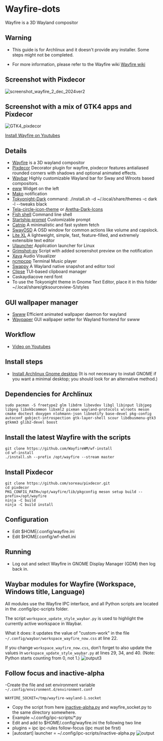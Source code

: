 # Wayfire-dots
Wayfire is a 3D Wayland compositor
## Warning 
- This guide is for Archlinux and it doesn't provide any installer. Some steps might not be completed.

- For more information, please refer to the Wayfire wiki [Wayfire wiki](https://github.com/WayfireWM/wayfire/wiki)
## Screenshot with Pixdecor
![screenshot_wayfire_2_dec_2024ver2](https://github.com/user-attachments/assets/6ce465da-e8a9-45d5-a87c-8932cd7ae366)

## Screenshot with a mix of GTK4 apps and Pixdecor 
![GTK4_pixdecor](https://github.com/user-attachments/assets/58606e37-6f79-4ad9-b1cf-20cef66b1213)


[Install Wayfire on Youtubes](https://youtu.be/abtU54uMXH0)

## Details
- [Wayfire](https://github.com/WayfireWM/wayfire) is a 3D wayland compositor
- [Pixdecor](https://github.com/soreau/pixdecor) Decorator plugin for wayfire, pixdecor features antialiased rounded corners with shadows and optional animated effects.
- [Waybar](https://github.com/Alexays/Waybar) Highly customizable Wayland bar for Sway and Wlroots based compositors.
- [eww](https://github.com/elkowar/eww) Widget on the left
- [Mako](https://github.com/emersion/mako) notification
- [Tokyonight-Dark](https://github.com/Fausto-Korpsvart/Tokyo-Night-GTK-Theme) command: ./install.sh -d ~/.local/share/themes -c dark -l --tweaks black
- [Tela-circle-icon-theme](https://github.com/vinceliuice/Tela-circle-icon-theme#tela-circle-icon-theme) or [Aretha-Dark-Icons](https://www.gnome-look.org/p/2180417) 
- [Fish shell](https://github.com/fish-shell/fish-shell) Command line shell
- [Startship prompt](https://starship.rs/) Customizable prompt
- [Catnip](https://github.com/iinsertNameHere/catnip) A minimalistic and fast system fetch
- [SwayOSD](https://github.com/ErikReider/SwayOSD) A OSD window for common actions like volume and capslock.
- [Lite XL](https://lite-xl.com/) A lightweight, simple, fast, feature-filled, and extremely extensible text editor
- [Ulauncher](https://ulauncher.io/) Application launcher for Linux
- [Grimshot-pv](https://github.com/ferdiebergado/grimshot-pv) Script with added screenshot preview on the notification
- [Xava](https://github.com/nikp123/xava#programming-opengl-shaders) Audio Visualizer
- [ncmpcpp](https://github.com/ncmpcpp/ncmpcpp) Terminal Music player
- [Swappy](https://github.com/jtheoof/swappy) A Wayland native snapshot and editor tool
- [Clipse](https://github.com/savedra1/clipse) TUI-based clipboard manager
- Caskaydiacove nerd font
- To use the Tokyonight theme in Gnome Text Editor, place it in this folder ~/.local/share/gtksourceview-5/styles

## GUI wallpaper manager
- [Swww](https://github.com/LGFae/swww) Efficient animated wallpaper daemon for wayland
- [Waypaper](https://github.com/anufrievroman/waypaper) GUI wallpaper setter for Wayland frontend for swww

## Workflow
- [Video on Youtubes](https://youtu.be/5dzgKCZbSlA)

## Install steps
- [Install Archlinux Gnome desktop](https://www.youtube.com/watch?v=8nlo7LewC5Q)
(It is not necessary to install GNOME if you want a minimal desktop; you should look for an alternative method.)
  
## Dependencies for Archlinux
```
sudo pacman -S freetype2 glm libdrm libevdev libgl libinput libjpeg libpng libxkbcommon libxml2 pixman wayland-protocols wlroots meson cmake doctest doxygen nlohmann-json libnotify base-devel pkg-config autoconf gobject-introspection gtk-layer-shell scour libdbusmenu-gtk3 gtkmm3 glib2-devel boost
```

## Install the latest Wayfire with the scripts
```
git clone https://github.com/WayfireWM/wf-install
cd wf-install
./install.sh --prefix /opt/wayfire --stream master
```
## Install Pixdecor
```
git clone https://github.com/soreau/pixdecor.git
cd pixdecor
PKG_CONFIG_PATH=/opt/wayfire/lib/pkgconfig meson setup build --prefix=/opt/wayfire
ninja -C build
ninja -C build install
```
## Configuration
- Edit $HOME/.config/wayfire.ini
- Edit $HOME/.config/wf-shell.ini


## Running
- Log out and select Wayfire in GNOME Display Manager (GDM) then log back in.

## Waybar modules for Wayfire (Workspace, Windows title, Language)
All modules use the Wayfire IPC interface, and all Python scripts are located in the .config/ipc-scripts folder.

The script `workspace_update_style_waybar.py` is used to highlight the currently active workspace in Waybar.

What it does: it updates the value of "custom-work" in the file `~/.config/waybar/workspace_wayfire_now.css` at line 22.

If you change `workspace_wayfire_now.css`, don’t forget to also update the values in `workspace_update_style_waybar.py` at lines 29, 34, and 40.
(Note: Python starts counting from 0, not 1.)
![output3](https://github.com/user-attachments/assets/2d8ffedb-3683-40f5-86f7-7fee026ba6e6)



## Follow focus and inactive-alpha
-Create the file and set environment variable `~/.config/environment.d/environment.conf`
```
WAYFIRE_SOCKET=/tmp/wayfire-wayland-1.socket
```
- Copy the script from here [inactive-alpha.py](https://github.com/WayfireWM/pywayfire/tree/main/scripts) and wayfire_socket.py to the same directory somewhere.
- Example ~/.config/ipc-scripts/*.py
- Edit and add to $HOME/.config/wayfire.ini the following two line 
- plugins = ipc ipc-rules follow-focus (ipc must be first)
- [autostart] launcher = ~/.config/ipc-scripts/inactive-alpha.py
![output](https://github.com/bluebyt/Wayfire-dots/assets/18442224/7d4a0a2a-c415-488a-8063-2e72946b823a)
